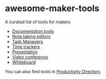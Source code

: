 # awesome-maker-tools

A curated list of tools for makers

- [Documentation tools](./documentaton-tools.md)
- [Note taking editors](./note-taking-editors.md)
- [Task Managers](./task-managers.md)
- [Time trackers](./time-trackers.md)
- [Presentation](./presentation.md)
- [Video conference](./video-conference.md)
- [Whiteboard](./whiteboard-tools.md)

You can also find tools in [Productivity Directory](https://productivity.directory/).
